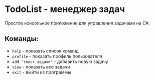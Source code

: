 # TodoList - менеджер задач

Простое консольное приложение для управления задачами на C#.

## Команды:
- `help`  - показать список команд
- `profile` - показать профиль пользователя  
- `add "текст задачи"` - добавить новую задачу
- `view` - показать все задачи
- `exit` - выйти из программы
